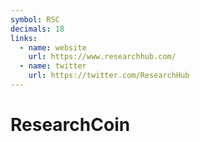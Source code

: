 ```yaml
---
symbol: RSC
decimals: 18
links:
  - name: website
    url: https://www.researchhub.com/
  - name: twitter
    url: https://twitter.com/ResearchHub
---
```


# ResearchCoin
